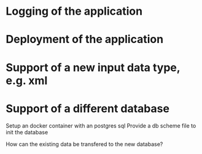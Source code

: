 # Logging of the application

# Deployment of the application


# Support of a new input data type, e.g. xml

# Support of a different database
Setup an docker container with an postgres sql
Provide a db scheme file to init the database

How can the existing data be transfered to the new database?
